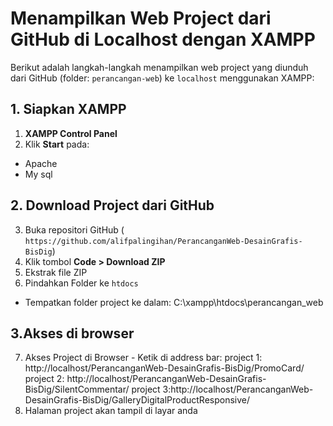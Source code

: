 # Menampilkan Web Project dari GitHub di Localhost dengan XAMPP

Berikut adalah langkah-langkah menampilkan web project yang diunduh dari GitHub (folder: `perancangan-web`) ke `localhost` menggunakan XAMPP:

## 1. Siapkan XAMPP
1. **XAMPP Control Panel**
2. Klik **Start** pada:
  - Apache
  - My sql

## 2. Download Project dari GitHub
3. Buka repositori GitHub ( `https://github.com/alifpalingihan/PerancanganWeb-DesainGrafis-BisDig`)
4. Klik tombol **Code > Download ZIP**
5. Ekstrak file ZIP
6. Pindahkan Folder ke `htdocs`
- Tempatkan folder project ke dalam:
C:\xampp\htdocs\perancangan_web

## 3.Akses di browser 
7. Akses Project di Browser - Ketik di address bar:
   project 1: http://localhost/PerancanganWeb-DesainGrafis-BisDig/PromoCard/
   project 2: http://localhost/PerancanganWeb-DesainGrafis-BisDig/SilentCommentar/
   project 3:http://localhost/PerancanganWeb-DesainGrafis-BisDig/GalleryDigitalProductResponsive/
9. Halaman project akan tampil di layar anda

